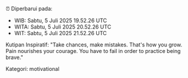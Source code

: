 ⏰ Diperbarui pada:
- WIB: Sabtu, 5 Juli 2025 19.52.26 UTC
- WITA: Sabtu, 5 Juli 2025 20.52.26 UTC
- WIT: Sabtu, 5 Juli 2025 21.52.26 UTC

Kutipan Inspiratif:
"Take chances, make mistakes. That's how you grow. Pain nourishes your courage. You have to fail in order to practice being brave."


Kategori: motivational

